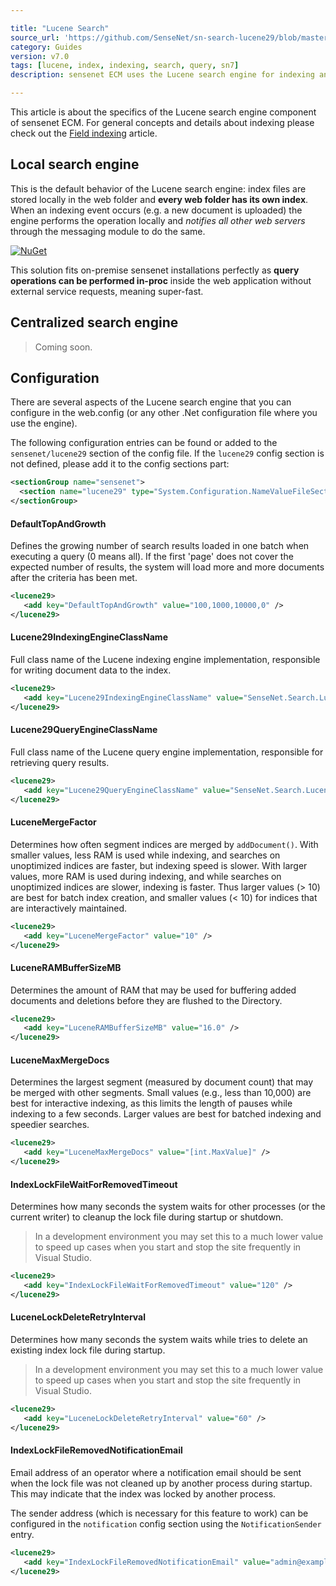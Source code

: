 ```yaml
---

title: "Lucene Search"
source_url: 'https://github.com/SenseNet/sn-search-lucene29/blob/master/docs/lucenesearch.md'
category: Guides
version: v7.0
tags: [lucene, index, indexing, search, query, sn7]
description: sensenet ECM uses the Lucene search engine for indexing and querying content stored in the repository. Every content is indexed, even certain binaries like office documents. The fast search engine and simple query syntax helps you find anything easily.

---
```


This article is about the specifics of the Lucene search engine component of sensenet ECM. For general concepts and details about indexing please check out the [Field indexing](https://community.sensenet.com/docs/field-indexing/) article.

## Local search engine
This is the default behavior of the Lucene search engine: index files are stored locally in the web folder and **every web folder has its own index**. When an indexing event occurs (e.g. a new document is uploaded) the engine performs the operation locally and *notifies all other web servers* through the messaging module to do the same.

[![NuGet](https://img.shields.io/nuget/v/SenseNet.Search.Lucene29.Local.svg)](https://www.nuget.org/packages/SenseNet.Search.Lucene29.Local)

This solution fits on-premise sensenet installations perfectly as **query operations can be performed in-proc** inside the web application without external service requests, meaning super-fast.

## Centralized search engine
> Coming soon.

## Configuration
There are several aspects of the Lucene search engine that you can configure in the web.config (or any other .Net configuration file where you use the engine).

The following configuration entries can be found or added to the `sensenet/lucene29` section of the config file. If the `lucene29` config section is not defined, please add it to the config sections part:

```xml
<sectionGroup name="sensenet">
  <section name="lucene29" type="System.Configuration.NameValueFileSectionHandler" />
</sectionGroup>
```

#### DefaultTopAndGrowth
Defines the growing number of search results loaded in one batch when executing a query (0 means all). If the first 'page' does not cover the expected number of results, the system will load more and more documents after the criteria has been met.

```xml
<lucene29>
   <add key="DefaultTopAndGrowth" value="100,1000,10000,0" />
</lucene29>
```

####  Lucene29IndexingEngineClassName
Full class name of the Lucene indexing engine implementation, responsible for writing document data to the index.

```xml
<lucene29>
   <add key="Lucene29IndexingEngineClassName" value="SenseNet.Search.Lucene29.Lucene29LocalIndexingEngine" />
</lucene29>
```

#### Lucene29QueryEngineClassName
Full class name of the Lucene query engine implementation, responsible for retrieving query results.

```xml
<lucene29>
   <add key="Lucene29QueryEngineClassName" value="SenseNet.Search.Lucene29.Lucene29LocalQueryEngine" />
</lucene29>
```

#### LuceneMergeFactor
Determines how often segment indices are merged by `addDocument()`. With smaller values, less RAM is used while indexing, and searches on unoptimized indices are faster, but indexing speed is slower. With larger values, more RAM is used during indexing, and while searches on unoptimized indices are slower, indexing is faster. Thus larger values (> 10) are best for batch index creation, and smaller values (< 10) for indices that are interactively maintained.

```xml
<lucene29>
   <add key="LuceneMergeFactor" value="10" />
</lucene29>
```

#### LuceneRAMBufferSizeMB
Determines the amount of RAM that may be used for buffering added documents and deletions before they are flushed to the Directory.

```xml
<lucene29>
   <add key="LuceneRAMBufferSizeMB" value="16.0" />
</lucene29>
```

#### LuceneMaxMergeDocs
Determines the largest segment (measured by document count) that may be merged with other segments. Small values (e.g., less than 10,000) are best for interactive indexing, as this limits the length of pauses while indexing to a few seconds. Larger values are best for batched indexing and speedier searches.

```xml
<lucene29>
   <add key="LuceneMaxMergeDocs" value="[int.MaxValue]" />
</lucene29>
```

#### IndexLockFileWaitForRemovedTimeout
Determines how many seconds the system waits for other processes (or the current writer) to cleanup the lock file during startup or shutdown.

> In a development environment you may set this to a much lower value to speed up cases when you start and stop the site frequently in Visual Studio.

```xml
<lucene29>
   <add key="IndexLockFileWaitForRemovedTimeout" value="120" />
</lucene29>
```

#### LuceneLockDeleteRetryInterval
Determines how many seconds the system waits while tries to delete an existing index lock file during startup.

> In a development environment you may set this to a much lower value to speed up cases when you start and stop the site frequently in Visual Studio.

```xml
<lucene29>
   <add key="LuceneLockDeleteRetryInterval" value="60" />
</lucene29>
```

#### IndexLockFileRemovedNotificationEmail
Email address of an operator where a notification email should be sent when the lock file was not cleaned up by another process during startup. This may indicate that the index was locked by another process.

The sender address (which is necessary for this feature to work) can be configured in the `notification` config section using the `NotificationSender` entry.

```xml
<lucene29>
   <add key="IndexLockFileRemovedNotificationEmail" value="admin@example.com" />
</lucene29>
```